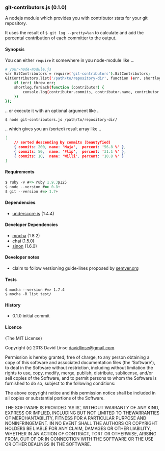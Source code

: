 ### git-contributors.js (0.1.0)

A nodejs module which provides you with contributor stats for your git repository.

It uses the result of `$ git log --pretty=%an` to calculate and add the percental contribution of each committer to the output.

#### Synopsis
You can either `require` it somewhere in you node-module like ...

```bash
# your-node-module.js
var GitContributors = require('git-contributors').GitContributors;
GitContributors.list('/path/to/repository-dir', function (err, shortlog) {
    if (err) throw err;
    shortlog.forEach(function (contributor) {
        console.log(contributor.commits, contributor.name, contributor.percent);
    })
});
```
.. or execute it with an optional argument like ..

```bash
$ node git-contributors.js /path/to/repository-dir/
```

.. which gives you an (sorted) result array like ..

```JSON
[
    // sorted descending by commits (beautyfied)
    { commits: 200, name: 'Maja',  percent: '56.8 %' },
    { commits: 50,  name: 'Flip',  percent: '31.1 %' },
    { commits: 10,  name: 'Willi', percent: '10.8 %' }
]
```

#### Requirements

```JavaScript
$ ruby -v #=> ruby 1.9.3p125
$ node --version #=> 0.8+
$ git --version #=> 1.7+
```

#### Dependencies
* [underscore.js][underscore] (1.4.4)


#### Developer Dependencies

* [mocha][mocha] (1.8.2)
* [chai][chai] (1.5.0)
* [sinon][sinon] (1.6.0)


#### Developer notes

* claim to follow versioning guide-lines proposed by [semver.org][semver]


#### Tests

```
$ mocha --version #=> 1.7.4
$ mocha -R list test/
```

#### History

* 0.1.0 initial commit


[semver]: http://semver.org
[underscore]: http://underscorejs.org
[mocha]: http://visionmedia.github.com/mocha/
[chai]: http://chaijs.com
[sinon]: http://sinonjs.org

#### Licence

(The MIT License)

Copyright (c) 2013 David Linse <davidlinse@gmail.com>

Permission is hereby granted, free of charge, to any person obtaining a copy of this software and associated documentation
files (the 'Software'), to deal in the Software without restriction, including without limitation the rights to use, copy,
modify, merge, publish, distribute, sublicense, and/or sell copies of the Software, and to permit persons to whom the
Software is furnished to do so, subject to the following conditions:

The above copyright notice and this permission notice shall be included in all copies or substantial portions of the
Software.

THE SOFTWARE IS PROVIDED 'AS IS', WITHOUT WARRANTY OF ANY KIND, EXPRESS OR IMPLIED, INCLUDING BUT NOT LIMITED TO
THEWARRANTIES OF MERCHANTABILITY, FITNESS FOR A PARTICULAR PURPOSE AND NONINFRINGEMENT. IN NO EVENT SHALL THE AUTHORS OR
COPYRIGHT HOLDERS BE LIABLE FOR ANY CLAIM, DAMAGES OR OTHER LIABILITY, WHETHER IN AN ACTION OF CONTRACT, TORT OR OTHERWISE,
ARISING FROM, OUT OF OR IN CONNECTION WITH THE SOFTWARE OR THE USE OR OTHER DEALINGS IN THE SOFTWARE.
